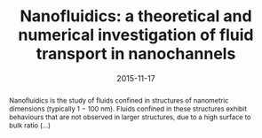 ---
title: "Nanofluidics: a theoretical and numerical investigation
of fluid transport in nanochannels"
date: 2015-11-17
publishDate: 2015-11-17
authors: ["**Junkai Zhang**"]
publication_types: ["7"]
abstract: "Nanofluidics is the study of fluids confined in structures of nanometric
dimensions (typically 1 − 100 nm). Fluids confined in these structures exhibit behaviours that are not observed in larger structures, due to a high
surface to bulk ratio (...)"
featured: true
publication: " "
links:
  - icon_pack: ai
    icon: hal
    name: Link
    url: 'https://hal.science/tel-02375009v1/document'
---